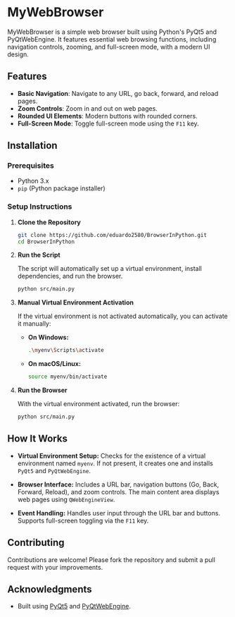 # MyWebBrowser

MyWebBrowser is a simple web browser built using Python's PyQt5 and PyQtWebEngine. It features essential web browsing functions, including navigation controls, zooming, and full-screen mode, with a modern UI design.

## Features

- **Basic Navigation**: Navigate to any URL, go back, forward, and reload pages.
- **Zoom Controls**: Zoom in and out on web pages.
- **Rounded UI Elements**: Modern buttons with rounded corners.
- **Full-Screen Mode**: Toggle full-screen mode using the `F11` key.

## Installation

### Prerequisites

- Python 3.x
- `pip` (Python package installer)

### Setup Instructions

1. **Clone the Repository**

   ```bash
   git clone https://github.com/eduardo2580/BrowserInPython.git
   cd BrowserInPython
   ```

2. **Run the Script**

   The script will automatically set up a virtual environment, install dependencies, and run the browser.

   ```bash
   python src/main.py
   ```

3. **Manual Virtual Environment Activation**

   If the virtual environment is not activated automatically, you can activate it manually:

   - **On Windows:**

     ```bash
     .\myenv\Scripts\activate
     ```

   - **On macOS/Linux:**

     ```bash
     source myenv/bin/activate
     ```

4. **Run the Browser**

   With the virtual environment activated, run the browser:

   ```bash
   python src/main.py
   ```

## How It Works

- **Virtual Environment Setup:** Checks for the existence of a virtual environment named `myenv`. If not present, it creates one and installs `PyQt5` and `PyQtWebEngine`.
  
- **Browser Interface:** Includes a URL bar, navigation buttons (Go, Back, Forward, Reload), and zoom controls. The main content area displays web pages using `QWebEngineView`.

- **Event Handling:** Handles user input through the URL bar and buttons. Supports full-screen toggling via the `F11` key.

## Contributing

Contributions are welcome! Please fork the repository and submit a pull request with your improvements.

## Acknowledgments

- Built using [PyQt5](https://www.riverbankcomputing.com/software/pyqt/intro) and [PyQtWebEngine](https://www.riverbankcomputing.com/software/pyqtwebengine/intro).
```